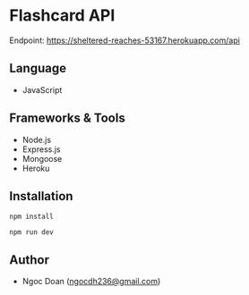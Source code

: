 # Flashcard API 

Endpoint: https://sheltered-reaches-53167.herokuapp.com/api

## Language

- JavaScript

## Frameworks & Tools

- Node.js
- Express.js
- Mongoose
- Heroku

## Installation

`npm install`

`npm run dev`

## Author

- Ngoc Doan (ngocdh236@gmail.com)
